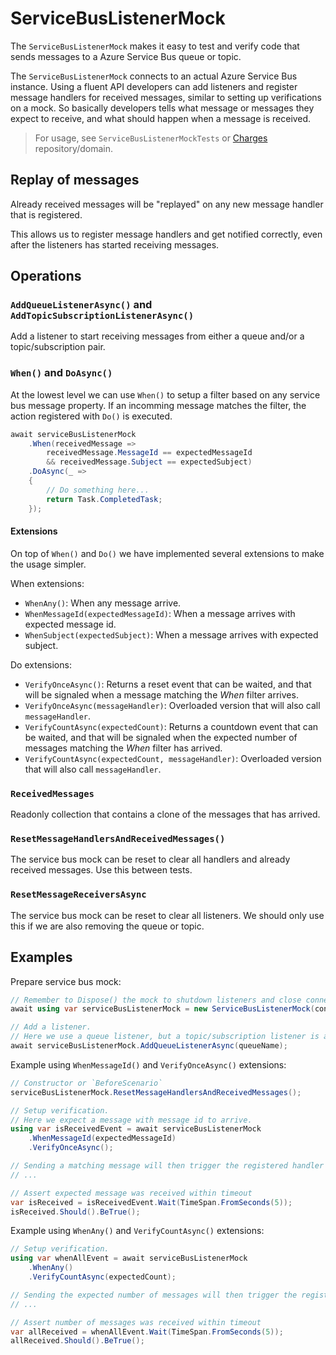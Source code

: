 # ServiceBusListenerMock

The `ServiceBusListenerMock` makes it easy to test and verify code that sends messages to a Azure Service Bus queue or topic.

The `ServiceBusListenerMock` connects to an actual Azure Service Bus instance. Using a fluent API developers can add listeners and register message handlers for received messages, similar to setting up verifications on a mock. So basically developers tells what message or messages they expect to receive, and what should happen when a message is received.

> For usage, see `ServiceBusListenerMockTests` or [Charges](https://github.com/Energinet-DataHub/geh-charges) repository/domain.

## Replay of messages

Already received messages will be "replayed" on any new message handler that is registered.

This allows us to register message handlers and get notified correctly, even after the listeners has started receiving messages.

## Operations

### `AddQueueListenerAsync()` and `AddTopicSubscriptionListenerAsync()`

Add a listener to start receiving messages from either a queue and/or a topic/subscription pair.

### `When()` and `DoAsync()`

At the lowest level we can use `When()` to setup a filter based on any service bus message property. If an incomming message matches the filter, the action registered with `Do()` is executed.

```csharp
await serviceBusListenerMock
    .When(receivedMessage =>
        receivedMessage.MessageId == expectedMessageId
        && receivedMessage.Subject == expectedSubject)
    .DoAsync(_ =>
    {
        // Do something here...
        return Task.CompletedTask;
    });
```

#### Extensions

On top of `When()` and `Do()` we have implemented several extensions to make the usage simpler.

When extensions:

- `WhenAny()`: When any message arrive.
- `WhenMessageId(expectedMessageId)`: When a message arrives with expected message id.
- `WhenSubject(expectedSubject)`: When a message arrives with expected subject.

Do extensions:

- `VerifyOnceAsync()`: Returns a reset event that can be waited, and that will be signaled when a message matching the *When* filter arrives.
- `VerifyOnceAsync(messageHandler)`: Overloaded version that will also call `messageHandler`.
- `VerifyCountAsync(expectedCount)`: Returns a countdown event that can be waited, and that will be signaled when the expected number of messages matching the *When* filter has arrived.
- `VerifyCountAsync(expectedCount, messageHandler)`: Overloaded version that will also call `messageHandler`.

### `ReceivedMessages`

Readonly collection that contains a clone of the messages that has arrived.

### `ResetMessageHandlersAndReceivedMessages()`

The service bus mock can be reset to clear all handlers and already received messages.
Use this between tests.

### `ResetMessageReceiversAsync`

The service bus mock can be reset to clear all listeners.
We should only use this if we are also removing the queue or topic.

## Examples

Prepare service bus mock:

```csharp
// Remember to Dispose() the mock to shutdown listeners and close connections.
await using var serviceBusListenerMock = new ServiceBusListenerMock(connectionString, testDiagnosticsLogger);

// Add a listener.
// Here we use a queue listener, but a topic/subscription listener is also supported.
await serviceBusListenerMock.AddQueueListenerAsync(queueName);
```

Example using `WhenMessageId()` and `VerifyOnceAsync()` extensions:

```csharp
// Constructor or `BeforeScenario`
serviceBusListenerMock.ResetMessageHandlersAndReceivedMessages();

// Setup verification.
// Here we expect a message with message id to arrive.
using var isReceivedEvent = await serviceBusListenerMock
    .WhenMessageId(expectedMessageId)
    .VerifyOnceAsync();

// Sending a matching message will then trigger the registered handler and signal the event
// ...

// Assert expected message was received within timeout
var isReceived = isReceivedEvent.Wait(TimeSpan.FromSeconds(5));
isReceived.Should().BeTrue();
```

Example using `WhenAny()` and `VerifyCountAsync()` extensions:

```csharp
// Setup verification.
using var whenAllEvent = await serviceBusListenerMock
    .WhenAny()
    .VerifyCountAsync(expectedCount);

// Sending the expected number of messages will then trigger the registered handler and signal the event
// ...

// Assert number of messages was received within timeout
var allReceived = whenAllEvent.Wait(TimeSpan.FromSeconds(5));
allReceived.Should().BeTrue();
```
